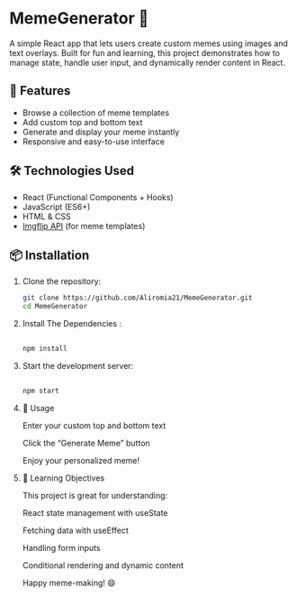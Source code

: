 # MemeGenerator 🎨

A simple React app that lets users create custom memes using images and text overlays. Built for fun and learning, this project demonstrates how to manage state, handle user input, and dynamically render content in React.

## 🚀 Features

- Browse a collection of meme templates
- Add custom top and bottom text
- Generate and display your meme instantly
- Responsive and easy-to-use interface

## 🛠️ Technologies Used

- React (Functional Components + Hooks)
- JavaScript (ES6+)
- HTML & CSS
- [Imgflip API](https://api.imgflip.com/) (for meme templates)

## 📦 Installation

   1. Clone the repository:
      ```bash
      git clone https://github.com/Aliromia21/MemeGenerator.git
      cd MemeGenerator
       ```
   2. Install The Dependencies :
      ```bash
   
      npm install
      ```
   
   
   3. Start the development server:
      ```bash
   
      npm start
      ```

   4. 📸 Usage
     
       Enter your custom top and bottom text

       Click the “Generate Meme” button

       Enjoy your personalized meme!


   5. 🧠 Learning Objectives
     
      This project is great for understanding:

      React state management with useState
 
      Fetching data with useEffect

      Handling form inputs

      Conditional rendering and dynamic content




      Happy meme-making! 😄
   
